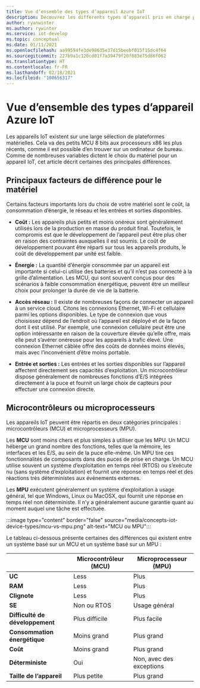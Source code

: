 ```yaml
---
title: Vue d’ensemble des types d’appareil Azure IoT
description: Découvrez les différents types d’appareil pris en charge par Azure IoT et les outils disponibles.
author: ryanwinter
ms.author: rywinter
ms.service: iot-develop
ms.topic: conceptual
ms.date: 01/11/2021
ms.openlocfilehash: aa99594fe3de98635e37d15beebf015f15dc4f64
ms.sourcegitcommit: 227b9a1c120cd01f7a39479f20f883e75d86f062
ms.translationtype: HT
ms.contentlocale: fr-FR
ms.lasthandoff: 02/18/2021
ms.locfileid: "100656317"
---
```

# <a name="overview-of-azure-iot-device-types"></a>Vue d’ensemble des types d’appareil Azure IoT
Les appareils IoT existent sur une large sélection de plateformes matérielles. Cela va des petits MCU 8 bits aux processeurs x86 les plus récents, comme il est possible d’en trouver sur un ordinateur de bureau. Comme de nombreuses variables dictent le choix du matériel pour un appareil IoT, cet article décrit certaines des principales différences.

## <a name="key-hardware-differentiators"></a>Principaux facteurs de différence pour le matériel
Certains facteurs importants lors du choix de votre matériel sont le coût, la consommation d’énergie, le réseau et les entrées et sorties disponibles.

* **Coût :** Les appareils plus petits et moins onéreux sont généralement utilisés lors de la production en masse du produit final. Toutefois, le compromis est que le développement de l’appareil peut être plus cher en raison des contraintes auxquelles il est soumis. Le coût de développement pouvant être réparti sur tous les appareils produits, le coût de développement par unité est faible.

* **Énergie :** La quantité d’énergie consommée par un appareil est importante si celui-ci utilise des batteries et qu’il n’est pas connecté à la grille d’alimentation. Les MCU, qui sont souvent conçus pour des scénarios à faible consommation énergétique, peuvent être un meilleur choix pour prolonger la durée de vie de la batterie.

* **Accès réseau :** Il existe de nombreuses façons de connecter un appareil à un service cloud. Citons les connexions Ethernet, Wi-Fi et cellulaire parmi les options disponibles. Le type de connexion que vous choisissez dépend de l’endroit où l’appareil est déployé et de la façon dont il est utilisé. Par exemple, une connexion cellulaire peut être une option intéressante en raison de la couverture élevée qu’elle offre, mais elle peut s’avérer onéreuse pour les appareils à trafic élevé. Une connexion Ethernet câblée offre des coûts de données moins élevés, mais avec l’inconvénient d’être moins portable.

* **Entrée et sorties :** Les entrées et les sorties disponibles sur l’appareil affectent directement ses capacités d’exploitation. Un microcontrôleur dispose généralement de nombreuses fonctions d’E/S intégrées directement à la puce et fournit un large choix de capteurs pour effectuer une connexion directe.

## <a name="microcontrollers-vs-microprocessors"></a>Microcontrôleurs ou microprocesseurs
Les appareils IoT peuvent être répartis en deux catégories principales : microcontrôleurs (MCU) et microprocesseurs (MPU).

Les **MCU** sont moins chers et plus simples à utiliser que les MPU. Un MCU héberge un grand nombre des fonctions, telles que la mémoire, les interfaces et les E/S, au sein de la puce elle-même. Un MPU tire ces fonctionnalités de composants dans des puces de prise en charge. Un MCU utilise souvent un système d’exploitation en temps réel (RTOS) ou s’exécute nu (sans système d’exploitation) et fournit une réponse en temps réel et des réactions très déterministes aux événements externes.

Les **MPU** exécutent généralement un système d’exploitation à usage général, tel que Windows, Linux ou MacOSX, qui fournit une réponse en temps réel non déterministe. Il n’y a généralement aucune garantie quant au moment auquel une tâche est effectuée. 

:::image type="content" border="false" source="media/concepts-iot-device-types/mcu-vs-mpu.png" alt-text="MCU ou MPU":::

Le tableau ci-dessous présente certaines des différences qui existent entre un système basé sur un MCU et un système basé sur un MPU :

||Microcontrôleur (MCU)|Microprocesseur (MPU)|
|-|-|-|
|**UC**| Less | Plus |
|**RAM**| Less | Plus |
|**Clignote**| Less | Plus |
|**SE**| Non ou RTOS | Usage général |
|**Difficulté de développement**| Plus difficile |  Plus facile |
|**Consommation énergétique**| Moins grand | Plus grand |
|**Coût**| Moins grand | Plus grand |
|**Déterministe**| Oui | Non, avec des exceptions|
|**Taille de l’appareil**| Plus petite | Plus grand |
